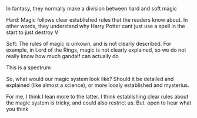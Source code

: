 
In fantasy, they normally make a division between hard and soft magic

Hard: Magic follows clear established rules that the readers know about. In other words, they understand why Harry Potter cant just use a spell in the start to just destroy V

Soft: The rules of magic is unkown, and is not clearly described. For example, in Lord of the Rings, magic is not clearly explained, so we do not really know how much gandalf can actually do

This is a spectrum

So, what would our magic system look like? Should it be detailed and explained (like almost a science), or more loosly established and mysterius. 

For me, I think I lean more to the latter. I think establishing clear rules about the magic system is tricky, and could also restrict us. But. open to hear what you think

